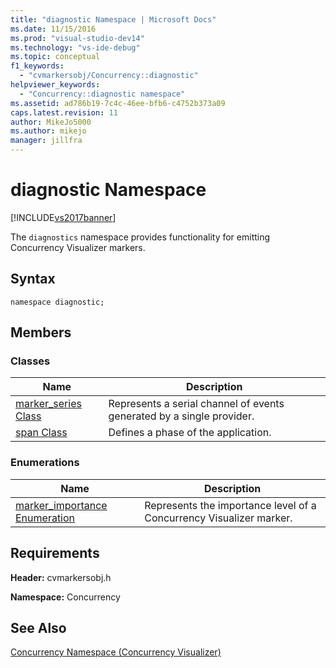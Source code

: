 ```yaml
---
title: "diagnostic Namespace | Microsoft Docs"
ms.date: 11/15/2016
ms.prod: "visual-studio-dev14"
ms.technology: "vs-ide-debug"
ms.topic: conceptual
f1_keywords: 
  - "cvmarkersobj/Concurrency::diagnostic"
helpviewer_keywords: 
  - "Concurrency::diagnostic namespace"
ms.assetid: ad786b19-7c4c-46ee-bfb6-c4752b373a09
caps.latest.revision: 11
author: MikeJo5000
ms.author: mikejo
manager: jillfra
---
```

# diagnostic Namespace
[!INCLUDE[vs2017banner](../includes/vs2017banner.md)]

The `diagnostics` namespace provides functionality for emitting Concurrency Visualizer markers.  
  
## Syntax  
  
```  
namespace diagnostic;  
```  
  
## Members  
  
### Classes  
  
|Name|Description|  
|----------|-----------------|  
|[marker_series Class](../profiling/marker-series-class.md)|Represents a serial channel of events generated by a single provider.|  
|[span Class](../profiling/span-class.md)|Defines a phase of the application.|  
  
### Enumerations  
  
|Name|Description|  
|----------|-----------------|  
|[marker_importance Enumeration](../profiling/marker-importance-enumeration.md)|Represents the importance level of a Concurrency Visualizer marker.|  
  
## Requirements  
 **Header:** cvmarkersobj.h  
  
 **Namespace:** Concurrency  
  
## See Also  
 [Concurrency Namespace (Concurrency Visualizer)](../profiling/concurrency-namespace-concurrency-visualizer.md)
